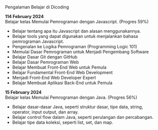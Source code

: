 Pengalaman Belajar di Dicoding

**114 February 2024**<br>
Belajar kelas Memulai Pemrograman dengan Javascript. (Progres 59%)
* Belajar tentang apa itu Javascript dan alasan menggunakannya.
* Belajar tools yang dapat digunakan untuk menjalankan bahasa pemrograman Javascript.
* Pengenalan ke Logika Pemrograman (Programming Logic 101)
* Memulai Dasar Pemrograman untuk Menjadi Pengembang Software
* Belajar Dasar Git dengan GitHub
* Belajar Dasar Pemrograman Web
* Belajar Membuat Front-End Web untuk Pemula
* Belajar Fundamental Front-End Web Development
* Menjadi Front-End Web Developer Expert
* Belajar Membuat Aplikasi Back-End untuk Pemula

**15 February 2024**<br>
Belajar kelas Memulai Pemrograman dengan Java. (Progres 56%)
* Belajar dasar-dasar Java, seperti struktur dasar, tipe data, string, operator, input output, dan array.
* Belajar control flow dalam Java, seperti perulangan dan percabangan.
* Belajar tipe data koleksi, seperti list, set, dan map.

